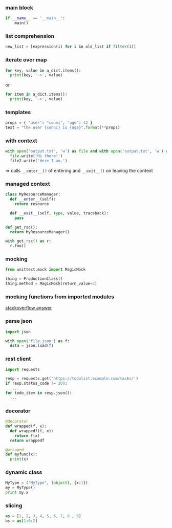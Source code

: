 ### main block

```python
if __name__ == '__main__':
    main()
```

### list comprehension

```python
new_list = [expression(i) for i in old_list if filter(i)]
```

### iterate over map
```python
for key, value in a_dict.items():
  print(key, '->', value)
```

or

```python
for item in a_dict.items():
  print(key, '->', value)
```

### templates

```python
props = { "user": "conni", "age": 42 }
text = "the user {conni} is {age}".format(**props)
```

### with context

```python
with open('output.txt', 'w') as file and with open('output.txt', 'w') as file2:
  file.write('Hi there!')
  file2.write('Here I am.')
```

=> calls ```__enter__()``` of entering and ```__exit__()``` on leaving the context

### managed context
```python
class MyResourceManager:
  def __enter__(self):
    return resource

  def __exit__(self, type, value, traceback):
    pass

def get_rsc():
  return MyResourceManager()

with get_rsc() as r:
  r.foo()
```

### mocking

```python
from unittest.mock import MagicMock

thing = ProductionClass()
thing.method = MagicMock(return_value=3)
```
### mocking functions from imported modules
[stackoverflow answer](https://stackoverflow.com/questions/16134281/python-mocking-a-function-from-an-imported-module)

### parse json

```python
import json

with open('file.json') as f:
  data = json.load(f)
```

### rest client
```python
import requests

resp = requests.get('https://todolist.example.com/tasks/')
if resp.status_code != 200:
  ...
for todo_item in resp.json():
  ...
```

### decorator
```python
@decorator
def wrapped(f, x):
  def wrappedf(f, x):
    return f(x)
  return wrappedf

@wrapped
def myfunc(x):
  print(x)
```

### dynamic class
```python
MyType = ("MyType", (object), {x:1})
my = MyType()
print my.x
```

### slicing
```python
as = [1, 2, 3, 4, 5, 6, 7, 8 , 9]
bs = as[1:6:2]
```
